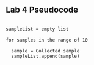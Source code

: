 ## Lab 4 Pseudocode

```markdown

sampleList = empty list

for samples in the range of 10

  sample = Collected sample
  sampleList.append(sample)
